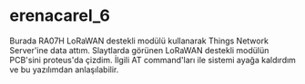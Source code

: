# erenacarel_6

Burada RA07H LoRaWAN destekli modülü kullanarak Things Network Server'ine data attım.
Slaytlarda görünen LoRaWAN destekli modülün PCB'sini proteus'da çizdim.
İlgili AT command'ları ile sistemi ayağa kaldırdım ve bu yazılımdan anlaşılabilir.
